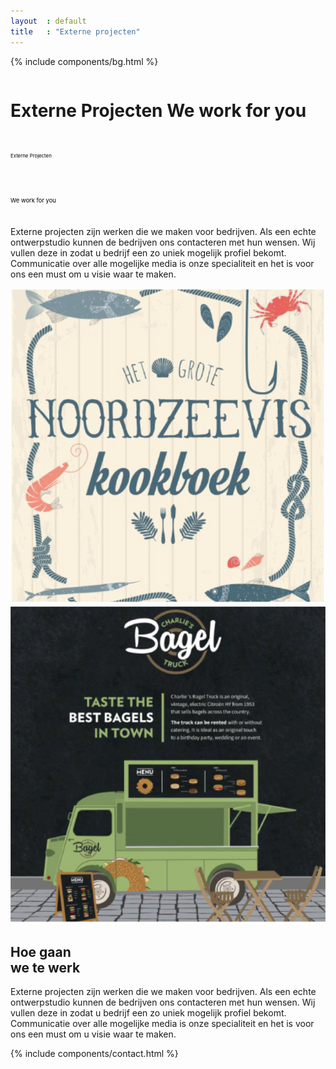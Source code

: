 ```yaml
---
layout  : default
title   : "Externe projecten"
---
```

{% include components/bg.html %}
<div class="externe container flex column maxed ">
    <h1 class="ahs__title padded-top-xxl blue xl padded-bottom-xl black show-edge">
        Externe Projecten 
        <span class="ahs__title flex column black lg">We work for you</span>
    </h1>
    <div class="svg-container ahs__title black xl padded-top-xxl padded-bottom-xl hide-edge">
        <div class="svg-box">
            <svg viewBox="0 0 900 100">
                <symbol id="d-text">
                    <text text-anchor="left" x="0" y="72%" class="text--line">Externe Projecten</text>
                </symbol>
                <g class="g-ants">
                    <use xlink:href="#d-text"
                         class="text-copy"></use>
                </g>
            </svg>
        </div>
        <div class="svg-box">
            <svg viewBox="0 0 750 110">
                <symbol id="m-text">
                    <text text-anchor="left" x="0" y="72%" class="text--line">We work for you</text>
                </symbol>
                <g class="g-ants">
                    <use xlink:href="#m-text"
                         class="text-copy"></use>
                </g>
            </svg>
        </div>
    </div>
    <div class="ahs__paragraph">
        <p>Externe projecten zijn werken die we maken voor bedrijven. Als een echte ontwerpstudio kunnen de bedrijven ons contacteren met hun wensen. Wij vullen deze in zodat u bedrijf een zo uniek mogelijk profiel bekomt. Communicatie over alle mogelijke media is onze specialiteit en het is voor ons een must om u visie waar te maken. </p>
    </div>
    <div class="row flex externe-details">
        <div class="externe-section flex-child flex column wrap">
            <img class="externe-section-image" src="/assets/img/projects/externe/Noordzeevis.png">
            <img class="externe-section-image" src="/assets/img/projects/externe/CharliesBagel.png">
        </div>
        <div class="externe-section flex-child stretch">
            <h2 class="ahs__title flex column black lg">Hoe gaan <br/>we te werk</h2>
            <div class="ahs__paragraph padded-top">
                <p>Externe projecten zijn werken die we maken voor bedrijven. Als een echte ontwerpstudio kunnen de bedrijven ons contacteren met hun wensen. Wij vullen deze in zodat u bedrijf een zo uniek mogelijk profiel bekomt. Communicatie over alle mogelijke media is onze specialiteit en het is voor ons een must om u visie waar te maken.</p>
            </div>
        </div>
    </div>
</div>
<div class="contact-page-container">
    {% include components/contact.html %}
</div>

